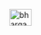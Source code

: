 <a href="https://twitter.com/bhargav ram pranav mutyalapalli" target="blank"><img align="center" src="https://raw.githubusercontent.com/rahuldkjain/github-profile-readme-generator/master/src/images/icons/Social/twitter.svg" alt="bhargav ram pranav mutyalapalli" height="30" width="40" /></a>
